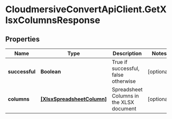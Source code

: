 # CloudmersiveConvertApiClient.GetXlsxColumnsResponse

## Properties
Name | Type | Description | Notes
------------ | ------------- | ------------- | -------------
**successful** | **Boolean** | True if successful, false otherwise | [optional] 
**columns** | [**[XlsxSpreadsheetColumn]**](XlsxSpreadsheetColumn.md) | Spreadsheet Columns in the XLSX document | [optional] 


